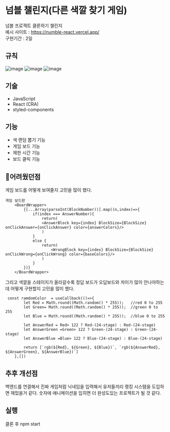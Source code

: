 # 넘블 챌린지(다른 색깔 찾기 게임)

넘블 프로젝트 클론하기 챌린지 \
예시 사이트 : https://numble-react.vercel.app/  \
구현기간 : 2일
## 규칙
![image](https://github.com/kmsjkh12/find-different-color/assets/121033327/6e35d21a-01e2-4ca6-9826-a0a56433f2ee)
![image](https://github.com/kmsjkh12/find-different-color/assets/121033327/36641f97-75d3-4811-8ef9-dc2920b24dff)
![image](https://github.com/kmsjkh12/find-different-color/assets/121033327/be66f565-3a70-406d-a9e9-85a5f019ba96)



## 기술 
- JavaScript
- React (CRA)
- styled-components

## 기능
- 색 랜덤 뽑기 기능
- 게임 보드 기능
- 제한 시간 기능
- 보드 클릭 기능

## 📌어려웠던점
게임 보드를 어떻게 보여줄지 고민을 많이 했다. 
````
게임 보드판 
    <BoardWrapper>
        {[...Array(parseInt(BlockNumber))].map((n,index)=>{
            if(index === AnswerNumber){
                return(
                <AnswerBlock key={index} BlockSize={BlockSize} onClickAnswer={onClickAnswer} color={answerColors}/>
                )
            }
            else {
                return(
                    <WrongBlock key={index} BlockSize={BlockSize} onClickWrong={onClickWrong} color={baseColors}/>
                )
            }
        })}
    </BoardWrapper>
````

그리고 색깔을 스테이지가 올라갈수록 정답 보드가 오답보드와 차이가 많이 안나야하는데 어떻게 구현할지 고민을 많이 했다. 
````
 const ramdomColor  = useCallback(()=>{
        let Red = Math.round((Math.random() * 255));   //red 0 to 255
        let Green= Math.round((Math.random() * 255));  //green 0 to 255
        let Blue = Math.round((Math.random() * 255));  //blue 0 to 255
        
        let AnswerRed = Red> 122 ? Red-(24-stage) : Red-(24-stage)
        let AnswerGreen =Green> 122 ? Green-(24-stage) : Green-(24-stage)
        let AnswerBlue =Blue> 122 ? Blue-(24-stage) : Blue-(24-stage)

        return [`rgb(${Red}, ${Green}, ${Blue})`, `rgb(${AnswerRed}, ${AnswerGreen}, ${AnswerBlue})`]
    },[])

````


## 추후 개선점 
백엔드를 연결해서 진짜 게임처럼 닉네임을 입력해서 유저들끼리 랭킹 시스템을 도입하면 재밌을거 같다. 
숫자에 애니메이션을 입히면 더 완성도있는 프로젝트가 될 것 같다.


## 실행
클론 후 npm start
